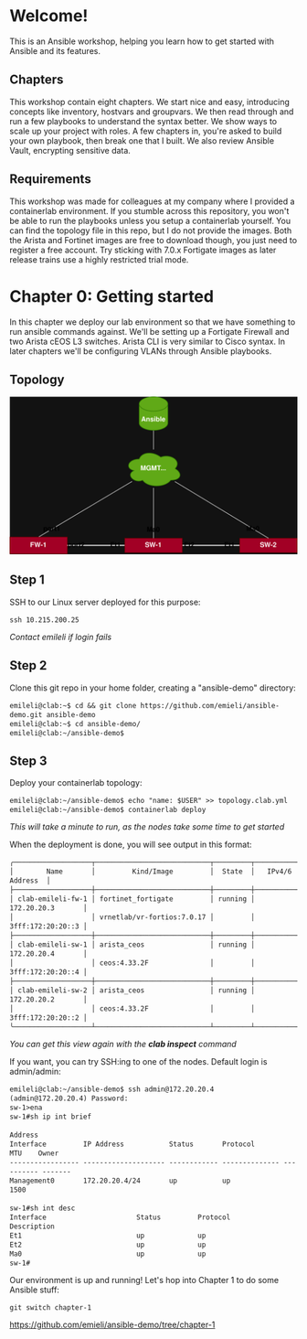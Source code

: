 # Welcome!
This is an Ansible workshop, helping you learn how to get started with Ansible and its features.

## Chapters
This workshop contain eight chapters. We start nice and easy, introducing concepts like inventory, hostvars and groupvars. We then read through and run a few playbooks to understand the syntax better. We show ways to scale up your project with roles. A few chapters in, you're asked to build your own playbook, then break one that I built. We also review Ansible Vault, encrypting sensitive data.

## Requirements
This workshop was made for colleagues at my company where I provided a containerlab environment. If you stumble across this repository, you won't be able to run the playbooks unless you setup a containerlab yourself. You can find the topology file in this repo, but I do not provide the images. Both the Arista and Fortinet images are free to download though, you just need to register a free account. Try sticking with 7.0.x Fortigate images as later release trains use a highly restricted trial mode.

# Chapter 0: Getting started
In this chapter we deploy our lab environment so that we have something to run ansible commands against. We'll be setting up a Fortigate Firewall and two Arista cEOS L3 switches. Arista CLI is very similar to Cisco syntax. In later chapters we'll be configuring VLANs through Ansible playbooks. 

## Topology
![topology](ansible-demo.svg)

## Step 1
SSH to our Linux server deployed for this purpose:
```
ssh 10.215.200.25
```
*Contact emileli if login fails*

## Step 2
Clone this git repo in your home folder, creating a "ansible-demo" directory:
```
emileli@clab:~$ cd && git clone https://github.com/emieli/ansible-demo.git ansible-demo
emileli@clab:~$ cd ansible-demo/
emileli@clab:~/ansible-demo$ 
```

## Step 3
Deploy your containerlab topology:
```
emileli@clab:~/ansible-demo$ echo "name: $USER" >> topology.clab.yml
emileli@clab:~/ansible-demo$ containerlab deploy
```
*This will take a minute to run, as the nodes take some time to get started*

When the deployment is done, you will see output in this format:
```
╭───────────────────┬────────────────────────────┬─────────┬───────────────────╮
│        Name       │         Kind/Image         │  State  │   IPv4/6 Address  │
├───────────────────┼────────────────────────────┼─────────┼───────────────────┤
│ clab-emileli-fw-1 │ fortinet_fortigate         │ running │ 172.20.20.3       │
│                   │ vrnetlab/vr-fortios:7.0.17 │         │ 3fff:172:20:20::3 │
├───────────────────┼────────────────────────────┼─────────┼───────────────────┤
│ clab-emileli-sw-1 │ arista_ceos                │ running │ 172.20.20.4       │
│                   │ ceos:4.33.2F               │         │ 3fff:172:20:20::4 │
├───────────────────┼────────────────────────────┼─────────┼───────────────────┤
│ clab-emileli-sw-2 │ arista_ceos                │ running │ 172.20.20.2       │
│                   │ ceos:4.33.2F               │         │ 3fff:172:20:20::2 │
╰───────────────────┴────────────────────────────┴─────────┴───────────────────╯
```
*You can get this view again with the **clab inspect** command*

If you want, you can try SSH:ing to one of the nodes. Default login is admin/admin:
```
emileli@clab:~/ansible-demo$ ssh admin@172.20.20.4
(admin@172.20.20.4) Password:
sw-1>ena
sw-1#sh ip int brief
                                                                              Address
Interface         IP Address           Status       Protocol           MTU    Owner
----------------- -------------------- ------------ -------------- ---------- -------
Management0       172.20.20.4/24       up           up                1500

sw-1#sh int desc
Interface                      Status         Protocol           Description
Et1                            up             up
Et2                            up             up
Ma0                            up             up
sw-1#
```

Our environment is up and running! Let's hop into Chapter 1 to do some Ansible stuff:
```
git switch chapter-1
```
https://github.com/emieli/ansible-demo/tree/chapter-1
